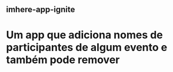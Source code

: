 ## imhere-app-ignite

# Um app que adiciona nomes de participantes de algum evento e também pode remover
